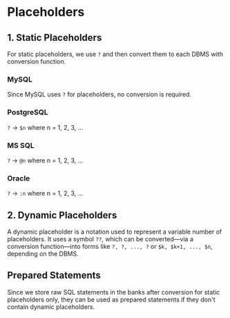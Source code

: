 # Placeholders

## 1. Static Placeholders
For static placeholders, we use `?` and then convert them to each DBMS with conversion function.

### MySQL
Since MySQL uses `?` for placeholders, no conversion is required.

### PostgreSQL
`?` -> `$n` where n = 1, 2, 3, ...

### MS SQL
`?` -> `@n` where n = 1, 2, 3, ...

### Oracle
`?` -> `:n` where n = 1, 2, 3, ...

## 2. Dynamic Placeholders
A dynamic placeholder is a notation used to represent a variable number of placeholders. It uses a symbol `??`, which can be converted—via a conversion function—into forms like `?, ?, ..., ?` or `$k, $k+1, ..., $n`, depending on the DBMS.


## Prepared Statements
Since we store raw SQL statements in the banks after conversion for static placeholders only, they can be used as prepared statements if they don't contain dynamic placeholders. 